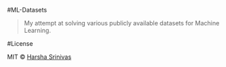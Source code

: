 #ML-Datasets
>My attempt at solving various publicly available datasets for Machine Learning.

#License

MIT © [Harsha Srinivas](https://harshasrinivas.me)
